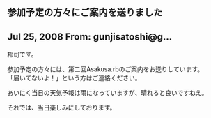 ## 参加予定の方々にご案内を送りました

## Jul 25, 2008 From: gunjisatoshi@g...

郡司です。

参加予定の方々には、第二回Asakusa.rbのご案内をお送りしています。  
「届いてないよ！」という方はご連絡ください。

あいにく当日の天気予報は雨になっていますが、晴れると良いですねえ。

それでは、当日楽しみにしております。

